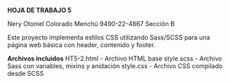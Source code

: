 **HOJA DE TRABAJO 5**

Nery Otoniel Colorado Menchú
9490-22-4867
Sección B

Este proyecto implementa estilos CSS utilizando Sass/SCSS para una página web básica con header, contenido y footer.


**Archivos incluidos**
HT5-2.html - Archivo HTML base
style.scss - Archivo Sass con variables, mixins y anidación
style.css - Archivo CSS compilado desde SCSS